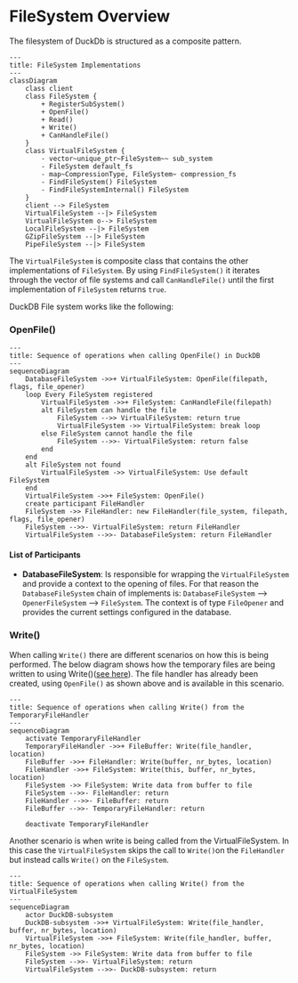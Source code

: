 
# FileSystem Overview

The filesystem of DuckDb is structured as a composite pattern. 

```mermaid
---
title: FileSystem Implementations
---
classDiagram
    class client
    class FileSystem {
        + RegisterSubSystem()
        + OpenFile()
        + Read()
        + Write()
        + CanHandleFile()
    }
    class VirtualFileSystem {
        - vector~unique_ptr~FileSystem~~ sub_system 
        - FileSystem default_fs
        - map~CompressionType, FileSystem~ compression_fs 
        - FindFileSystem() FileSystem
        - FindFileSystemInternal() FileSystem
    }
    client --> FileSystem
    VirtualFileSystem --|> FileSystem
    VirtualFileSystem o--> FileSystem
    LocalFileSystem --|> FileSystem
    GZipFileSystem --|> FileSystem
    PipeFileSystem --|> FileSystem
```

The `VirtualFileSystem` is composite class that contains the other implementations of `FileSystem`. By using `FindFileSystem()` it iterates through the vector of file systems and call `CanHandleFile()` until the first implementation of `FileSystem` returns `true`.  

DuckDB File system works like the following:

### OpenFile()

```mermaid
---
title: Sequence of operations when calling OpenFile() in DuckDB
---
sequenceDiagram
    DatabaseFileSystem ->>+ VirtualFileSystem: OpenFile(filepath, flags, file_opener)
    loop Every FileSystem registered
        VirtualFileSystem ->>+ FileSystem: CanHandleFile(filepath)
        alt FileSystem can handle the file
            FileSystem -->> VirtualFileSystem: return true
            VirtualFileSystem ->> VirtualFileSystem: break loop
        else FileSystem cannot handle the file
            FileSystem -->>- VirtualFileSystem: return false
        end
    end
    alt FileSystem not found
        VirtualFileSystem ->> VirtualFileSystem: Use default FileSystem
    end
    VirtualFileSystem ->>+ FileSystem: OpenFile()
    create participant FileHandler
    FileSystem ->> FileHandler: new FileHandler(file_system, filepath, flags, file_opener)
    FileSystem -->>- VirtualFileSystem: return FileHandler
    VirtualFileSystem -->>- DatabaseFileSystem: return FileHandler
```
#### List of Participants

- **DatabaseFileSystem**: Is responsible for wrapping the `VirtualFileSystem` and provide a context to the opening of files. For that reason the `DatabaseFileSystem` chain of implements is: `DatabaseFileSystem` --> `OpenerFileSystem` --> `FileSystem`. The context is of type `FileOpener` and provides the current settings configured in the database.

### Write()

When calling `Write()` there are different scenarios on how this is being performed. The below diagram shows how the temporary files are being written to using Write()([see here](https://github.com/duckdb/duckdb/blob/19864453f7d0ed095256d848b46e7b8630989bac/src/storage/temporary_file_manager.cpp#L123)). The file handler has already been created, using `OpenFile()` as shown above and is available in this scenario.

```mermaid
---
title: Sequence of operations when calling Write() from the TemporaryFileHandler
---
sequenceDiagram
    activate TemporaryFileHandler
    TemporaryFileHandler ->>+ FileBuffer: Write(file_handler, location)
    FileBuffer ->>+ FileHandler: Write(buffer, nr_bytes, location)
    FileHandler ->>+ FileSystem: Write(this, buffer, nr_bytes, location)
    FileSystem ->> FileSystem: Write data from buffer to file
    FileSystem -->>- FileHandler: return
    FileHandler -->>- FileBuffer: return
    FileBuffer -->>- TemporaryFileHandler: return

    deactivate TemporaryFileHandler
```

Another scenario is when write is being called from the VirtualFileSystem. In this case the `VirtualFileSystem` skips the call to `Write()`on the `FileHandler` but instead calls `Write()` on the `FileSystem`.

```mermaid
---
title: Sequence of operations when calling Write() from the VirtualFileSystem
---
sequenceDiagram
    actor DuckDB-subsystem
    DuckDB-subsystem ->>+ VirtualFileSystem: Write(file_handler, buffer, nr_bytes, location)
    VirtualFileSystem ->>+ FileSystem: Write(file_handler, buffer, nr_bytes, location)
    FileSystem ->> FileSystem: Write data from buffer to file
    FileSystem -->>- VirtualFileSystem: return
    VirtualFileSystem -->>- DuckDB-subsystem: return
```